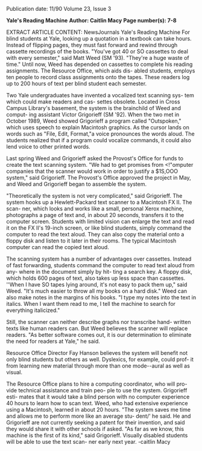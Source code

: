 Publication date: 11/90
Volume 23, Issue 3

**Yale's Reading Machine**
**Author: Caitlin Macy**
**Page number(s): 7-8**

EXTRACT ARTICLE CONTENT:
NewsJournals 
Yale's Reading 
Machine 
For blind students at Yale, looking up a 
quotation in a textbook can take hours. 
Instead of flipping pages, they must fast 
forward and rewind through cassette 
recordings of the books. "You've got 40 
or SO cassettes to deal with every 
semester," said Matt Weed (SM '93). 
"They're a huge waste of time." Until 
now, Weed has depended on cassettes 
to complete his reading assignments. 
The Resource Office, which aids dis-
abled students, employs ten people to 
record class assignments onto the tapes. 
These readers log up to 200 hours of text 
per blind student each semester. 

Two Yale undergraduates have 
invented a vocalized text scanning sys-
tem which could make readers and cas-
settes obsolete. Located in Cross 
Campus Library's basement, the system 
is the brainchild of Weed and comput-
ing assistant Victor Grigorieff (SM '92). 
When the two met in October 1989, 
Weed showed Grigorieff a program 
called "Outspoken," which uses speech 
to explain Macintosh graphics. As the 
cursor lands on words such as "File, 
Edit, Format,"a voice pronounces the 
words aloud. The students realized that 
if a program could vocalize commands, 
it could also lend voice to other printed 
words. 

Last spring Weed and Grigorieff 
asked the Provost's Office for funds to 
create the text scanning system. "We 
had to get promises from <!"omputer 
companies that the scanner would work 
in order to justify a $1S,OOO system," 
said Grigorieff. The Provost's Office 
approved the project in May, and Weed 
and Grigorieff began to assemble the 
system. 

"Theoretically the system is not 
very complicated," said Grigorieff. The 
system hooks up a Hewlett-Packard text 
scanner to a Macintosh FX II. The scan-
ner, which looks and works like a small, 
personal Xerox machine, photographs a 
page of text and, in about 20 seconds, 
transfers it to the computer screen. 
Students with limited vision can enlarge 
the text and read it on the FX II's 19-inch 
screen, or like blind students, simply 
command the computer to read the text 
aloud. They can also copy the material 
onto a floppy disk and listen to it later 
in their rooms. The typical Macintosh 
computer can read the copied text 
aloud. 

The scanning system has a number 
of advantages over cassettes. Instead of 
fast forwarding, students command the 
computer to read text aloud from any-
where in the document simply by hit-
ting a search key. A floppy disk, which 
holds 600 pages of text, also takes up 
less space than cassettes. ''When I have 
SO tapes lying around, it's not easy to 
pack them up," said Weed. "It's much 
easier to throw all my books on a hard 
disk." Weed can also make notes in the 
margins of his books. "I type my notes 
into the text in italics. When I want them 
read to me, I tell the machine to search 
for everything italicized." 

Still, the scanner can neither 
describe graphs nor transcribe hand-
written texts like human readers can. 
But Weed believes the scanner will 
replace readers. "As better software 
comes out, it is our determination to 
eliminate the need for readers at Yale," 
he said. 

Resource Office Director Fay 
Hanson believes the system will benefit 
not only blind students but others as 
well. Dyslexics, for example, could prof-
it from learning new material through 
more than one mode--aural as well as 
visual. 

The Resource Office plans to hire a 
computing coordinator, who will pro-
vide technical assistance and train peo-
ple to use the system. Grigorieff esti-
mates that it would take a blind person 
with no computer experience 40 hours 
to learn how to scan text. Weed, who 
had extensive experience using a 
Macintosh, learned in about 20 hours. 
"The system saves me time and allows 
me to perform more like an average stu-
dent/' he said. He and Grigorieff are not 
currently seeking a patent for their 
invention, and said they would share it 
with other schools if asked. "As far as 
we know, this machine is the first of its 
kind," said Grigorieff. Visually disabled 
students will be able to use the text scan-
ner early next year. 
-caitlin Macy